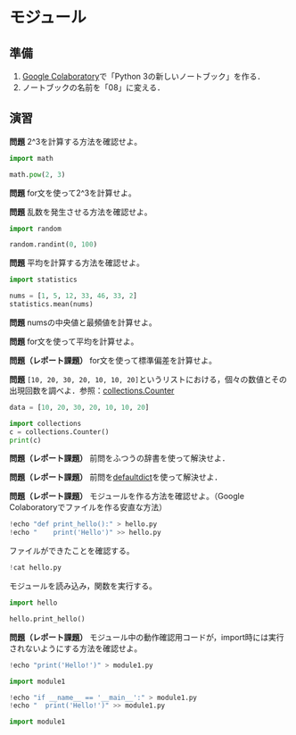# モジュール

## 準備

1. [Google Colaboratory](https://research.google.com/colaboratory/)で「Python 3の新しいノートブック」を作る．
1. ノートブックの名前を「08」に変える．

## 演習

**問題** 2^3を計算する方法を確認せよ。

```python
import math

math.pow(2, 3)
```

**問題** for文を使って2^3を計算せよ。

**問題** 乱数を発生させる方法を確認せよ。

```python
import random

random.randint(0, 100)
```

**問題** 平均を計算する方法を確認せよ。

```python
import statistics

nums = [1, 5, 12, 33, 46, 33, 2]
statistics.mean(nums)
```

**問題** numsの中央値と最頻値を計算せよ。

**問題** for文を使って平均を計算せよ。

**問題（レポート課題）** for文を使って標準偏差を計算せよ。

**問題** `[10, 20, 30, 20, 10, 10, 20]`というリストにおける，個々の数値とその出現回数を調べよ．参照：[collections.Counter](https://docs.python.org/ja/3/library/collections.html#collections.Counter)

```python
data = [10, 20, 30, 20, 10, 10, 20]

import collections
c = collections.Counter()
print(c)
```

**問題（レポート課題）** 前問をふつうの辞書を使って解決せよ．

**問題（レポート課題）** 前問を[defaultdict](https://docs.python.org/ja/3/library/collections.html#collections.defaultdict)を使って解決せよ．

**問題（レポート課題）** モジュールを作る方法を確認せよ。（Google Colaboratoryでファイルを作る安直な方法）

```python
!echo "def print_hello():" > hello.py
!echo "    print('Hello')" >> hello.py
```

ファイルができたことを確認する。

```python
!cat hello.py
```

モジュールを読み込み，関数を実行する。

```python
import hello

hello.print_hello()
```

**問題（レポート課題）** モジュール中の動作確認用コードが，import時には実行されないようにする方法を確認せよ。

```python
!echo "print('Hello!')" > module1.py

import module1
```

```python
!echo "if __name__ == '__main__':" > module1.py
!echo "  print('Hello!')" >> module1.py

import module1
```
